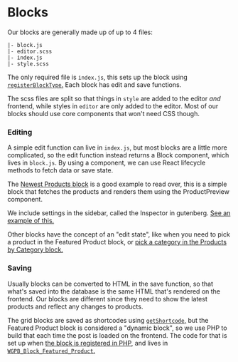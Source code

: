 # Blocks

Our blocks are generally made up of up to 4 files:

```
|- block.js
|- editor.scss
|- index.js
|- style.scss
```

The only required file is `index.js`, this sets up the block using [`registerBlockType`.](https://wordpress.org/gutenberg/handbook/designers-developers/developers/block-api/block-registration/) Each block has edit and save functions.

The scss files are split so that things in `style` are added to the editor _and_ frontend, while styles in `editor` are only added to the editor. Most of our blocks should use core components that won't need CSS though.

### Editing

A simple edit function can live in `index.js`, but most blocks are a little more complicated, so the edit function instead returns a Block component, which lives in `block.js`. By using a component, we can use React lifecycle methods to fetch data or save state.

The [Newest Products block](https://github.com/woocommerce/woocommerce-gutenberg-products-block/blob/5c9d587fcc0b9e652813a42b66eafa5520c7ac88/assets/js/blocks/product-new/block.js) is a good example to read over, this is a simple block that fetches the products and renders them using the ProductPreview component.

We include settings in the sidebar, called the Inspector in gutenberg. [See an example of this.](https://github.com/woocommerce/woocommerce-gutenberg-products-block/blob/5c9d587fcc0b9e652813a42b66eafa5520c7ac88/assets/js/blocks/product-new/block.js#L71)

Other blocks have the concept of an "edit state", like when you need to pick a product in the Featured Product block, or [pick a category in the Products by Category block.](https://github.com/woocommerce/woocommerce-gutenberg-products-block/blob/5c9d587fcc0b9e652813a42b66eafa5520c7ac88/assets/js/blocks/product-category/block.js#L140)

### Saving

Usually blocks can be converted to HTML in the save function, so that what's saved into the database is the same HTML that's rendered on the frontend. Our blocks are different since they need to show the latest products and reflect any changes to products.

The grid blocks are saved as shortcodes using [`getShortcode`,](https://github.com/woocommerce/woocommerce-gutenberg-products-block/blob/5c9d587fcc0b9e652813a42b66eafa5520c7ac88/assets/js/utils/get-shortcode.js) but the Featured Product block is considered a "dynamic block", so we use PHP to build that each time the post is loaded on the frontend. The code for that is set up when [the block is registered in PHP](https://github.com/woocommerce/woocommerce-gutenberg-products-block/blob/5c9d587fcc0b9e652813a42b66eafa5520c7ac88/assets/php/class-wgpb-block-library.php#L216), and lives in [`WGPB_Block_Featured_Product`.](https://github.com/woocommerce/woocommerce-gutenberg-products-block/blob/5c9d587fcc0b9e652813a42b66eafa5520c7ac88/assets/php/class-wgpb-block-featured-product.php)
